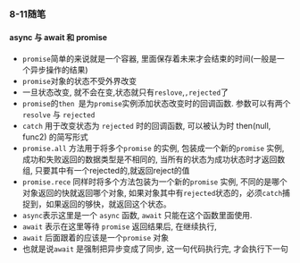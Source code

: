 ### 8-11随笔

#### async 与 await 和 promise

- `promise`简单的来说就是一个容器, 里面保存着未来才会结束的时间(一般是一个异步操作的结果)
- `promise`对象的状态不受外界改变
- 一旦状态改变, 就不会在变,状态就只有`reslove`,`,rejected`了
- `promise`的`then `是为`promise`实例添加状态改变时的回调函数. 参数可以有两个 `resolve` 与 `rejected`
- `catch` 用于改变状态为 `rejected` 时的回调函数, 可以被认为时 then(null, func2) 的简写形式
- `promise.all` 方法用于将多个`promise` 的实例, 包装成一个新的`promise` 实例, 成功和失败返回的数据类型是不相同的, 当所有的状态为成功状态时才返回数组, 只要其中有一个rejected的,就返回reject的值
- `promise.rece` 同样时将多个方法包装为一个新的`promise` 实例, 不同的是哪个对象返回的快就返回哪个对象, 如果对象其中有`rejected`状态的，必须`catch`捕捉到，如果返回的够快，就返回这个状态。
- `async`表示这里是一个 `async` 函数, `await` 只能在这个函数里面使用.
- `await` 表示在这里等待 `promise` 返回结果后, 在继续执行,
- `await` 后面跟着的应该是一个`promise` 对象
- 也就是说`await` 是强制把异步变成了同步, 这一句代码执行完, 才会执行下一句